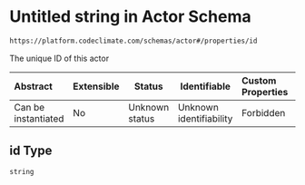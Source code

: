 # Untitled string in Actor Schema

```txt
https://platform.codeclimate.com/schemas/actor#/properties/id
```

The unique ID of this actor


| Abstract            | Extensible | Status         | Identifiable            | Custom Properties | Additional Properties | Access Restrictions | Defined In                                                                    |
| :------------------ | ---------- | -------------- | ----------------------- | :---------------- | --------------------- | ------------------- | ----------------------------------------------------------------------------- |
| Can be instantiated | No         | Unknown status | Unknown identifiability | Forbidden         | Allowed               | none                | [Actor.schema.json\*](../../schemas/Actor.schema.json "open original schema") |

## id Type

`string`
